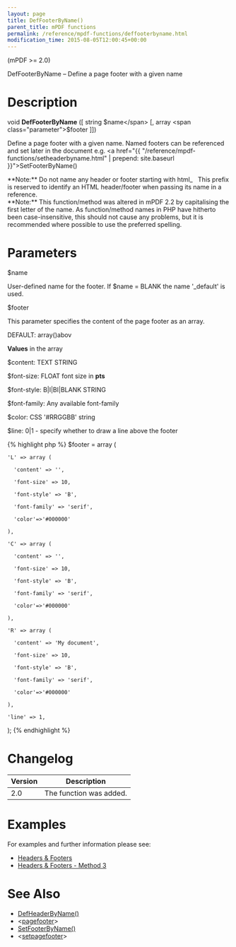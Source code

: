 ```yaml
---
layout: page
title: DefFooterByName()
parent_title: mPDF functions
permalink: /reference/mpdf-functions/deffooterbyname.html
modification_time: 2015-08-05T12:00:45+00:00
---
```


(mPDF >= 2.0)

DefFooterByName – Define a page footer with a given name

# Description

void **DefFooterByName** ([ string <span class="parameter">$name</span> [, array <span class="parameter">$footer</span> ]])

Define a page footer with a given name. Named footers can be referenced and set later in the document e.g. <a href="{{ "/reference/mpdf-functions/setheaderbyname.html" | prepend: site.baseurl }}">SetFooterByName()</a>

<div class="alert alert-info" role="alert">**Note:** Do not name any header or footer starting with html_   This prefix is reserved to identify an <span class="smallblock">HTML</span> header/footer when passing its name in a reference.</div>

<div class="alert alert-info" role="alert">**Note:** This function/method was altered in mPDF 2.2 by capitalising the first letter of the name. As function/method names in PHP have hitherto been case-insensitive, this should not cause any problems, but it is recommended where possible to use the preferred spelling.</div>

# Parameters

<span class="parameter">$name</span>

User-defined name for the footer. If <span class="parameter">$name</span> = <span class="smallblock">BLANK</span> the name '_default' is used.<span class="smallblock">

</span>

<span class="parameter">$footer</span>

This parameter specifies the content of the page footer as an array.

<span class="smallblock">DEFAULT</span>: array()abov

**Values** in the array

<span class="parameter">$content</span>: <span class="smallblock">TEXT STRING</span>

<span class="parameter">$font-size</span>: <span class="smallblock">FLOAT</span> font size in **pts**

<span class="parameter">$font-style</span>: B|I|BI|<span class="smallblock">BLANK STRING</span>

<span class="parameter">$font-family</span>: Any available font-family

<span class="parameter">$color</span>: CSS '#RRGGBB' string

<span class="parameter">$line</span>: 0|1 - specify whether to draw a line above the footer

{% highlight php %}
$footer = array (

    'L' => array (

      'content' => '',

      'font-size' => 10,

      'font-style' => 'B',

      'font-family' => 'serif',

      'color'=>'#000000'

    ),

    'C' => array (

      'content' => '',

      'font-size' => 10,

      'font-style' => 'B',

      'font-family' => 'serif',

      'color'=>'#000000'

    ),

    'R' => array (

      'content' => 'My document',

      'font-size' => 10,

      'font-style' => 'B',

      'font-family' => 'serif',

      'color'=>'#000000'

    ),

    'line' => 1,

);
{% endhighlight %}

# Changelog

<table class="table"> <thead>
<tr> <th>Version</th><th>Description</th> </tr>
</thead> <tbody>
<tr>
<td>2.0</td>
<td>The function was added.</td>
</tr>
</tbody> </table>

# Examples

For examples and further information please see:

<ul>
<li class="manual_boxlist"><a href="{{ "/headers-footers/headers-footers.html" | prepend: site.baseurl }}">Headers &amp; Footers</a></li>
<li class="manual_boxlist"><a href="{{ "/headers-footers/method-1.html" | prepend: site.baseurl }}">Headers &amp; Footers - Method 3</a></li>
</ul>

# See Also

<ul>
<li class="manual_boxlist"><a href="{{ "/reference/mpdf-functions/defheaderbyname.html" | prepend: site.baseurl }}">DefHeaderByName()</a></li>
<li class="manual_boxlist">&lt;<a href="{{ "/reference/html-control-tags/pagefooter.html" | prepend: site.baseurl }}">pagefooter</a>&gt;</li>
<li class="manual_boxlist"><a href="{{ "/reference/mpdf-functions/setfooterbyname.html" | prepend: site.baseurl }}">SetFooterByName()</a></li>
<li class="manual_boxlist">&lt;<a href="{{ "/reference/html-control-tags/setpagefooter.html" | prepend: site.baseurl }}">setpagefooter</a>&gt;</li>
</ul>


